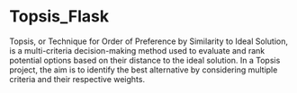 # Topsis_Flask
Topsis, or Technique for Order of Preference by Similarity to Ideal Solution, is a multi-criteria decision-making method used to evaluate and rank potential options based on their distance to the ideal solution. In a Topsis project, the aim is to identify the best alternative by considering multiple criteria and their respective weights.
